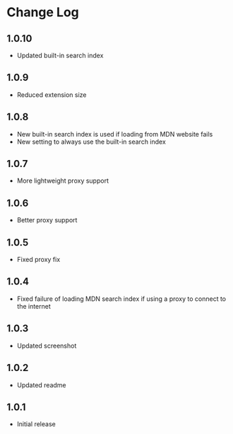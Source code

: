# Change Log

## 1.0.10

- Updated built-in search index

## 1.0.9

- Reduced extension size

## 1.0.8

- New built-in search index is used if loading from MDN website fails
- New setting to always use the built-in search index

## 1.0.7

- More lightweight proxy support

## 1.0.6

- Better proxy support

## 1.0.5

- Fixed proxy fix

## 1.0.4

- Fixed failure of loading MDN search index if using a proxy to connect to the internet

## 1.0.3

- Updated screenshot

## 1.0.2

- Updated readme

## 1.0.1

- Initial release
